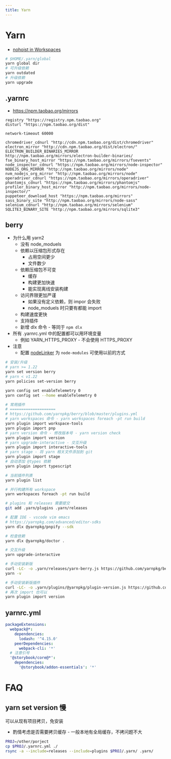 ```yaml
---
title: Yarn
---
```


# Yarn

- [nohoist in Workspaces](https://classic.yarnpkg.com/blog/2018/02/15/nohoist/)

```bash
# $HOME/.yarn/global
yarn global dir
# 可升级依赖
yarn outdated
# 升级依赖
yarn upgrade
```

## .yarnrc
- https://npm.taobao.org/mirrors

```
registry "https://registry.npm.taobao.org"
disturl "https://npm.taobao.org/dist"

network-timeout 60000

chromedriver_cdnurl "http://cdn.npm.taobao.org/dist/chromedriver"
electron_mirror "http://cdn.npm.taobao.org/dist/electron/"
ELECTRON_BUILDER_BINARIES_MIRROR http://npm.taobao.org/mirrors/electron-builder-binaries/
fse_binary_host_mirror "https://npm.taobao.org/mirrors/fsevents"
node_inspector_cdnurl "https://npm.taobao.org/mirrors/node-inspector"
NODEJS_ORG_MIRROR "http://npm.taobao.org/mirrors/node"
nvm_nodejs_org_mirror "http://npm.taobao.org/mirrors/node"
operadriver_cdnurl "https://npm.taobao.org/mirrors/operadriver"
phantomjs_cdnurl "https://npm.taobao.org/mirrors/phantomjs"
profiler_binary_host_mirror "http://npm.taobao.org/mirrors/node-inspector/"
puppeteer_download_host "https://npm.taobao.org/mirrors"
sass_binary_site "http://npm.taobao.org/mirrors/node-sass"
selenium_cdnurl "http://npm.taobao.org/mirrors/selenium"
SQLITE3_BINARY_SITE "http://npm.taobao.org/mirrors/sqlite3"
```

## berry

- 为什么用 yarn2
  - 没有 node_moduels
  - 依赖以压缩包形式存在
    - 占用空间更少
    - 文件数少
  - 依赖压缩包不可变
    - 缓存
    - 构建更加快速
    - 能实现离线安装构建
  - 访问界限更加严谨
    - 如果没有定义依赖，则 impor 会失败
    - node_moduels 时只要有都能 import
  - 构建速度更快
  - 支持插件
  - 新增 dlx 命令 - 等同于 `npm dlx`
- 所有 .yarnrc.yml 中的配置都可以用环境变量
  - 例如 YARN_HTTPS_PROXY - 不会使用 HTTPS_PROXY
- 注意
  - 配置 [nodeLinker](https://yarnpkg.com/configuration/yarnrc#nodeLinker) 为 `node-modules` 可使用以前的方式

```bash
# 安装/升级
# yarn >= 1.22
yarn set version berry
# yarn < v1.22
yarn policies set-version berry

yarn config set enableTelemetry 0
yarn config set --home enableTelemetry 0

# 常用插件
# ====================
# https://github.com/yarnpkg/berry/blob/master/plugins.yml
# yarn workspaces 命令 - yarn workspaces foreach -pt run build
yarn plugin import workspace-tools
yarn plugin import pnp
# yarn version 命令 - 修改版本号 - yarn version check
yarn plugin import version
# yarn upgrade-interactive - 交互升级
yarn plugin import interactive-tools
# yarn stage - 将 yarn 相关文件添加到 git
yarn plugin import stage
# 自动添加 @types 依赖
yarn plugin import typescript

# 当前插件列表
yarn plugin list

# 并行构建所有 workspace
yarn workspaces foreach -pt run build

# plugins 和 releases 需要提交
git add .yarn/plugins .yarn/releases

# 配置 IDE - vscode vim emacs
# https://yarnpkg.com/advanced/editor-sdks
yarn dlx @yarnpkg/pnpify --sdk

# 检查依赖
yarn dlx @yarnpkg/doctor .

# 交互升级
yarn upgrade-interactive

# 手动安装新版
curl -LC- -o .yarn/releases/yarn-berry.js https://github.com/yarnpkg/berry/raw/master/packages/yarnpkg-cli/bin/yarn.js
yarn -v

# 手动安装新版插件
curl -LC- -o .yarn/plugins/@yarnpkg/plugin-version.js https://github.com/yarnpkg/berry/raw/master/packages/plugin-version/bin/@yarnpkg/plugin-version.js
# 再次 import 也可以
yarn plugin import version
```

## yarnrc.yml

```yaml
packageExtensions:
  webpack@*:
    dependencies:
      lodash: '^4.15.0'
    peerDependencies:
      webpack-cli: '*'
  # 注意引号
  '@storybook/core@*':
    dependencies:
      '@storybook/addon-essentials': '*'
```

# FAQ

## yarn set version 慢

可以从现有项目拷贝，免安装

- 酌情考虑是否需要拷贝缓存 - 一般本地有全局缓存，不拷问题不大

```bash
PROJ=/other/porject
cp $PROJ/.yarnrc.yml ./
rsync -a --include=releases --include=plugins $PROJ/.yarn/ .yarn/
```
